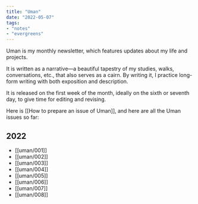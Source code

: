 ```yaml
---
title: "Uman"
date: "2022-05-07"
tags:
- "notes"
- "evergreens"
---
```


Uman is my monthly newsletter, which features updates about my life and projects.

It is written as a narrative—a beautiful tapestry of my studies, walks, conversations, etc., that also serves as a cairn. By writing it, I practice long-form writing with both exposition and description.

It is released on the first week of the month, ideally on the sixth or seventh day, to give time for editing and revising.

Here is [[How to prepare an issue of Uman]], and here are all the Uman issues so far:

## 2022

- [[uman/001]]
- [[uman/002]]
- [[uman/003]]
- [[uman/004]]
- [[uman/005]]
- [[uman/006]]
- [[uman/007]]
- [[uman/008]]

